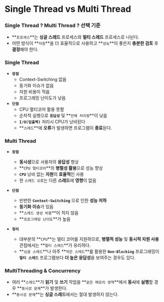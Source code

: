 # Single Thread vs Multi Thread

### Single Thread ? Multi Thread ? 선택 기준

- **`프로세스`**는 **싱글 스레드** 프로세스와 **멀티 스레드** 프로세스로 나뉜다.
- 어떤 방식이 **`자원`**을 더 효율적으로 사용하고 **`성능`**이 좋은지 **충분한 검토** 후 **결정**해야 한다.

### Single Thread

- **`장점`**
    - Context-Switching 없음
    - 동기화 이슈가 없음
    - 자원 비용이 적음
    - 프로그래밍 난이도가 낮음
- **`단점`**
    - CPU 멀티코어 활용 못함
    - 순차적 실행으로 **`응답성`** 및 **`전체 처리량`**이 낮음
    - **`I/O(입출력)`** 처리시 CPU가 낭비된다
    - **`스레드`**에 **오류**가 발생하면 프로그램이 **종료**된다.

### Multi Thread

- **`장점`**
    - **동시성**으로 사용자의 **응답성** 향상
    - **`CPU 멀티코어`**의 **병렬성 활용**으로 성능 향상
    - **`CPU`** 낭비 없는 **자원**의 **효율적**인 사용
    - 한 `스레드 오류`는 다른 **스레드**에 **영향**이 없음

- **`단점`**
    - 빈번한 **`Context-Switching`** 으로 인한 **성능 저하**
    - **동기화 이슈**가 있음
    - **`스레드 생성 비용`**이 적지 않음
    - **`프로그래밍 난이도`**가 높음

- **`정리`**
    - 대부분의 **`CPU`**는 멀티 코어를 지원하므로, **병렬적 성능** 및 **동시적 자원 사용** 관점에서는 **`멀티 스레드`**가 유리하다.
    - **`싱글 스레드`**나 아주 **`적은 스레드`**를 활용한 **`Non-Blocking`** 프로그래밍이 **`멀티 스레드`** 프로그램보다 **더 높은 응답성**을 보여주는 경우도 있다.

### MultiThreading & Concurrency

- 여러 **`스레드`**가 **읽기** 및 **쓰기** 작업을 **`같은 메모리 영역`**에서 **동시**에 **실행**할 경우 **`동시성 문제`**가 발생한다.
- **`동시성 문제`**는 **싱글 스레드**에서는 절대 발생하지 않는다.
